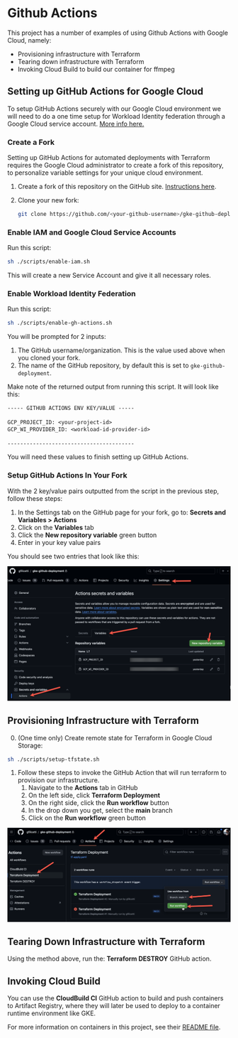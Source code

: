 # Github Actions
This project has a number of examples of using Github Actions with Google Cloud, namely:

- Provisioning infrastructure with Terraform
- Tearing down infrastructure with Terraform
- Invoking Cloud Build to build our container for ffmpeg

## Setting up GitHub Actions for Google Cloud
To setup GitHub Actions securely with our Google Cloud environment we will need to do a one time setup for Workload Identity federation through a Google Cloud service account. [More info here.](https://github.com/google-github-actions/auth?tab=readme-ov-file#workload-identity-federation-through-a-service-account)

### Create a Fork 

Setting up GitHub Actions for automated deployments with Terraform requires the Google Cloud administrator to create a fork of this repository, to personalize variable settings for your unique cloud environment.

1. Create a fork of this repository on the GitHub site. [Instructions here](https://docs.github.com/en/pull-requests/collaborating-with-pull-requests/working-with-forks/fork-a-repo).

2. Clone your new fork:

    ```bash
    git clone https://github.com/<your-github-username>/gke-github-deployment.git
    ```

### Enable IAM and Google Cloud Service Accounts 

Run this script:

```bash
sh ./scripts/enable-iam.sh
```

This will create a new Service Account and give it all necessary roles.

### Enable Workload Identity Federation 

Run this script: 

```bash
sh ./scripts/enable-gh-actions.sh
```

You will be prompted for 2 inputs:

1. The GitHub username/organization. This is the value used above when you cloned your fork.
1. The name of the GitHub repository, by default this is set to `gke-github-deployment`.

Make note of the returned output from running this script. It will look like this: 

```
----- GITHUB ACTIONS ENV KEY/VALUE -----

GCP_PROJECT_ID: <your-project-id>
GCP_WI_PROVIDER_ID: <workload-id-provider-id>

----------------------------------------
```

You will need these values to finish setting up GitHub Actions. 

### Setup GitHub Actions In Your Fork

With the 2 key/value pairs outputted from the script in the previous step, follow these steps:

1. In the Settings tab on the GitHub page for your fork, go to: **Secrets and Variables > Actions** 
1. Click on the **Variables** tab
1. Click the **New repository variable** green button
1. Enter in your key value pairs

You should see two entries that look like this:

![Setup GitHub Actions in Repository](../docs/img/gh-actions-env-setup.png)

## Provisioning Infrastructure with Terraform

0. (One time only) Create remote state for Terraform in Google Cloud Storage:

  ```bash
  sh ./scripts/setup-tfstate.sh
  ```

1. Follow these steps to invoke the GitHub Action that will run terraform to provision our infrastructure.
    1. Navigate to the **Actions** tab in GitHub
    1. On the left side, click **Terraform Deployment**
    1. On the right side, click the **Run workflow** button
    1. In the drop down you get, select the **main** branch
    1. Click on the **Run workflow** green button

![Run Terraform deployment workflow](../docs/img/gh-actions-workflow-run.png)

## Tearing Down Infrastructure with Terraform

Using the method above, run the: **Terraform DESTROY** GitHub action.

## Invoking Cloud Build

You can use the **CloudBuild CI** GitHub action to build and push containers to Artifact Registry, where they will later be used to deploy to a container runtime environment like GKE.

For more information on containers in this project, see their [README file](../containers/ffmpeg/README.md).
